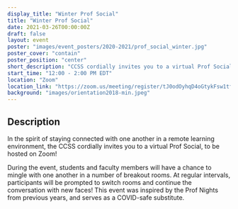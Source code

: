 ```yaml
---
display_title: "Winter Prof Social"
title: "Winter Prof Social"
date: 2021-03-26T00:00:00Z
draft: false
layout: event
poster: "images/event_posters/2020-2021/prof_social_winter.jpg"
poster_cover: "contain"
poster_position: "center"
short_description: "CCSS cordially invites you to a virtual Prof Social, to be hosted on Zoom!"
start_time: "12:00 - 2:00 PM EDT"
location: "Zoom"
location_link: "https://zoom.us/meeting/register/tJ0odOyhqD4oGtykFsw1tfOxaZ9C9Hr2b6cE"
background: "images/orientation2018-min.jpeg"
---
```


## Description

In the spirit of staying connected with one another in a remote learning environment, the CCSS cordially invites you to a virtual Prof Social, to be hosted on Zoom!

During the event, students and faculty members will have a chance to mingle with one another in a number of breakout rooms. At regular intervals, participants will be prompted to switch rooms and continue the conversation with new faces! This event was inspired by the Prof Nights from previous years, and serves as a COVID-safe substitute.
